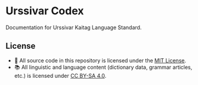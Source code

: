 # Urssivar Codex

Documentation for Urssivar Kaitag Language Standard.

## License

- 🧠 All source code in this repository is licensed under the [MIT License](./LICENSE).
- 📚 All linguistic and language content (dictionary data, grammar articles, etc.) is licensed under [CC BY-SA 4.0](./CONTENT_LICENSE.md).
